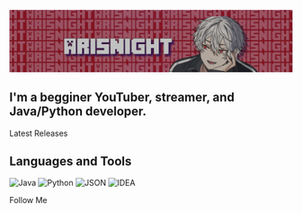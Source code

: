 [![Header](https://github.com/ArisNight/ArisNight/blob/main/assets/header.png)](https://www.youtube.com/@arisnightt)

## I'm a begginer YouTuber, streamer, and Java/Python developer.

Latest Releases

## Languages and Tools

![Java](https://shields.microej.com/badge/Java-090909?style=for-the-badge&logo=Java&logoColor=orange)
![Python](https://shields.microej.com/badge/Python-090909?style=for-the-badge&logo=Python&logoColor=blue)
![JSON](https://shields.microej.com/badge/JSON-090909?style=for-the-badge&logo=Json&logoColor=gray)
![IDEA](https://shields.microej.com/badge/MySQL-090909?style=for-the-badge&logo=MYSQL&logoColor=blue)

Follow Me

